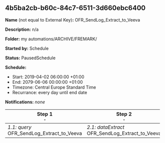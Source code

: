 ## 4b5ba2cb-b60c-84c7-6511-3d660ebc6400

**Name** (not equal to External Key)**:** OFR_SendLog_Extract_to_Veeva

**Description:** n/a

**Folder:** my automations/ARCHIVE/FREMARK/

**Started by:** Schedule

**Status:** PausedSchedule

**Schedule:**

* Start: 2019-04-02 06:00:00 +01:00
* End: 2079-06-06 00:00:00 +01:00
* Timezone: Central Europe Standard Time
* Recurrance: every day until end date

**Notifications:** _none_


| Step 1<br>_<small>-</small>_ | Step 2<br>_<small>-</small>_ | Step 3<br>_<small>-</small>_ |
| --- | --- | --- |
| _1.1: query_<br>OFR_SendLog_Extract_to_Veeva | _2.1: dataExtract_<br>OFR_SendLog_Extract_to_Veeva | _3.1: fileTransfer_<br>OFR_SendLog_Extract_to_Veeva |
